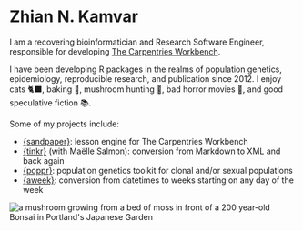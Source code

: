 # Zhian N. Kamvar

I am a recovering bioinformatician and Research Software Engineer, responsible for developing
[The Carpentries Workbench](https://carpentries.github.io/workbench/). 

I have been developing R packages in the realms of population genetics, epidemiology, reproducible research, and publication since 2012. 
I enjoy cats 🐈‍⬛, baking 🥖, mushroom hunting 🍄, bad horror movies 👻, and good speculative fiction 📚.  

Some of my projects include:

- [{sandpaper}](https://carpentries.github.io/sandpaper): lesson engine for The Carpentries Workbench
- [{tinkr}](https://docs.ropensci.org/tinkr) (with Maëlle Salmon): conversion from Markdown to XML and back again
- [{poppr}](https://grunwaldlab.github.io/poppr): population genetics toolkit for clonal and/or sexual populations
- [{aweek}](https://repidemicsconsortium.org/aweek): conversion from datetimes to weeks starting on any day of the week

![a mushroom growing from a bed of moss in front of a 200 year-old Bonsai in
Portland's Japanese Garden](static/img/mushie-smol.jpg)

